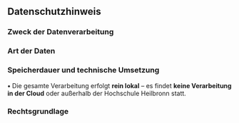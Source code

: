 ## **Datenschutzhinweis**


### **Zweck der Datenverarbeitung**



### **Art der Daten**


### **Speicherdauer und technische Umsetzung**

**•** Die gesamte Verarbeitung erfolgt **rein lokal** – es findet **keine Verarbeitung in der Cloud** oder außerhalb der Hochschule Heilbronn statt.

  

### **Rechtsgrundlage**








